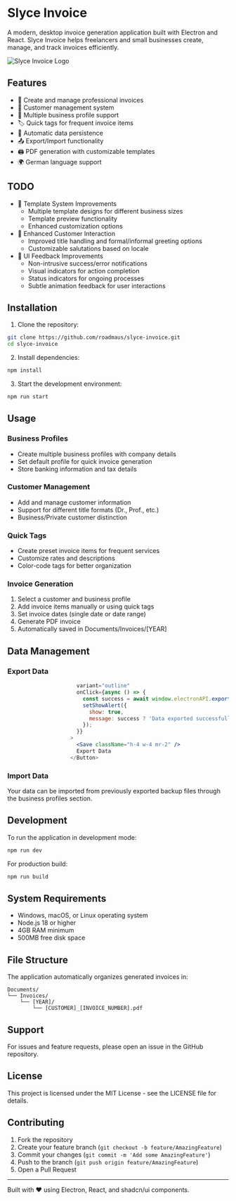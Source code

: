 # Slyce Invoice

A modern, desktop invoice generation application built with Electron and React. Slyce Invoice helps freelancers and small businesses create, manage, and track invoices efficiently.

![Slyce Invoice Logo](https://via.placeholder.com/150x150.png?text=SEELOS)

## Features

- 📝 Create and manage professional invoices
- 👥 Customer management system
- 💼 Multiple business profile support
- 🏷️ Quick tags for frequent invoice items
- 💾 Automatic data persistence
- 📤 Export/Import functionality
- 🖨️ PDF generation with customizable templates
- 🌍 German language support

## TODO

- 🎨 Template System Improvements
  - Multiple template designs for different business sizes
  - Template preview functionality
  - Enhanced customization options
- 👋 Enhanced Customer Interaction
  - Improved title handling and formal/informal greeting options
  - Customizable salutations based on locale
- 💫 UI Feedback Improvements
  - Non-intrusive success/error notifications
  - Visual indicators for action completion
  - Status indicators for ongoing processes
  - Subtle animation feedback for user interactions

## Installation

1. Clone the repository:
```bash
git clone https://github.com/roadmaus/slyce-invoice.git
cd slyce-invoice
```

2. Install dependencies:
```bash
npm install
```

3. Start the development environment:
```bash
npm run start
```

## Usage

### Business Profiles
- Create multiple business profiles with company details
- Set default profile for quick invoice generation
- Store banking information and tax details

### Customer Management
- Add and manage customer information
- Support for different title formats (Dr., Prof., etc.)
- Business/Private customer distinction

### Quick Tags
- Create preset invoice items for frequent services
- Customize rates and descriptions
- Color-code tags for better organization

### Invoice Generation
1. Select a customer and business profile
2. Add invoice items manually or using quick tags
3. Set invoice dates (single date or date range)
4. Generate PDF invoice
5. Automatically saved in Documents/Invoices/[YEAR]

## Data Management

### Export Data

```970:981:src/components/SlyceInvoice.jsx
                      variant="outline"
                      onClick={async () => {
                        const success = await window.electronAPI.exportData();
                        setShowAlert({
                          show: true,
                          message: success ? 'Data exported successfully!' : 'Failed to export data',
                        });
                      }}
                    >
                      <Save className="h-4 w-4 mr-2" />
                      Export Data
                    </Button>
```


### Import Data
Your data can be imported from previously exported backup files through the business profiles section.

## Development

To run the application in development mode:
```bash
npm run dev
```

For production build:
```bash
npm run build
```

## System Requirements

- Windows, macOS, or Linux operating system
- Node.js 18 or higher
- 4GB RAM minimum
- 500MB free disk space

## File Structure

The application automatically organizes generated invoices in:
```
Documents/
└── Invoices/
    └── [YEAR]/
        └── [CUSTOMER]_[INVOICE_NUMBER].pdf
```

## Support

For issues and feature requests, please open an issue in the GitHub repository.

## License

This project is licensed under the MIT License - see the LICENSE file for details.

## Contributing

1. Fork the repository
2. Create your feature branch (`git checkout -b feature/AmazingFeature`)
3. Commit your changes (`git commit -m 'Add some AmazingFeature'`)
4. Push to the branch (`git push origin feature/AmazingFeature`)
5. Open a Pull Request

---

Built with ❤️ using Electron, React, and shadcn/ui components.